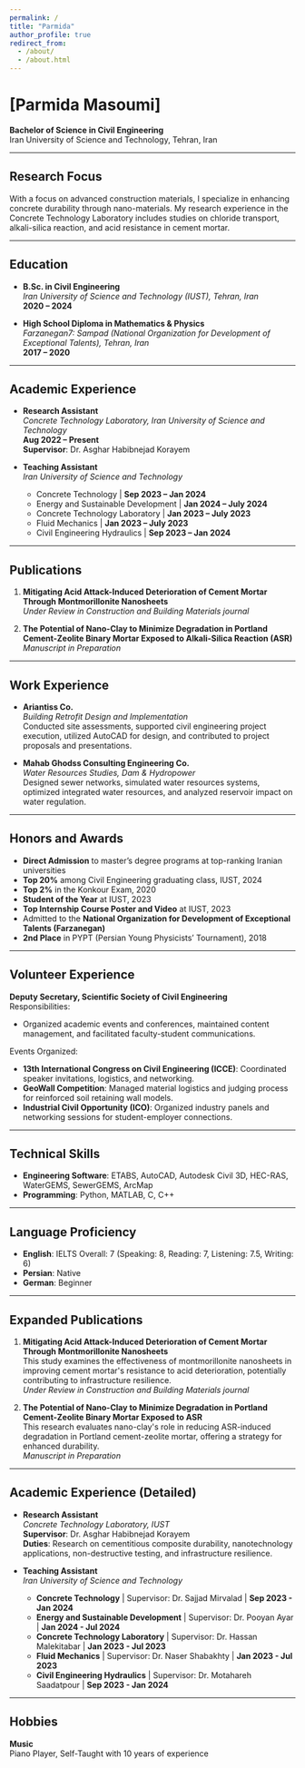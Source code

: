 ```yaml
---
permalink: /
title: "Parmida"
author_profile: true
redirect_from: 
  - /about/
  - /about.html
---
```


# [Parmida Masoumi]

**Bachelor of Science in Civil Engineering**  
Iran University of Science and Technology, Tehran, Iran

---

## Research Focus

With a focus on advanced construction materials, I specialize in enhancing concrete durability through nano-materials. My research experience in the Concrete Technology Laboratory includes studies on chloride transport, alkali-silica reaction, and acid resistance in cement mortar.

---

## Education

- **B.Sc. in Civil Engineering**  
  _Iran University of Science and Technology (IUST), Tehran, Iran_  
  **2020 – 2024**

- **High School Diploma in Mathematics & Physics**  
  _Farzanegan7: Sampad (National Organization for Development of Exceptional Talents), Tehran, Iran_  
  **2017 – 2020**

---

## Academic Experience

- **Research Assistant**  
  _Concrete Technology Laboratory, Iran University of Science and Technology_  
  **Aug 2022 – Present**  
  **Supervisor**: Dr. Asghar Habibnejad Korayem

- **Teaching Assistant**  
  _Iran University of Science and Technology_  
  - Concrete Technology | **Sep 2023 – Jan 2024**
  - Energy and Sustainable Development | **Jan 2024 – July 2024**
  - Concrete Technology Laboratory | **Jan 2023 – July 2023**
  - Fluid Mechanics | **Jan 2023 – July 2023**
  - Civil Engineering Hydraulics | **Sep 2023 – Jan 2024**

---

## Publications

1. **Mitigating Acid Attack-Induced Deterioration of Cement Mortar Through Montmorillonite Nanosheets**  
   _Under Review in Construction and Building Materials journal_

2. **The Potential of Nano-Clay to Minimize Degradation in Portland Cement-Zeolite Binary Mortar Exposed to Alkali-Silica Reaction (ASR)**  
   _Manuscript in Preparation_

---

## Work Experience

- **Ariantiss Co.**  
  _Building Retrofit Design and Implementation_  
  Conducted site assessments, supported civil engineering project execution, utilized AutoCAD for design, and contributed to project proposals and presentations.

- **Mahab Ghodss Consulting Engineering Co.**  
  _Water Resources Studies, Dam & Hydropower_  
  Designed sewer networks, simulated water resources systems, optimized integrated water resources, and analyzed reservoir impact on water regulation.

---

## Honors and Awards

- **Direct Admission** to master’s degree programs at top-ranking Iranian universities
- **Top 20%** among Civil Engineering graduating class, IUST, 2024
- **Top 2%** in the Konkour Exam, 2020
- **Student of the Year** at IUST, 2023
- **Top Internship Course Poster and Video** at IUST, 2023
- Admitted to the **National Organization for Development of Exceptional Talents (Farzanegan)**
- **2nd Place** in PYPT (Persian Young Physicists’ Tournament), 2018

---

## Volunteer Experience

**Deputy Secretary, Scientific Society of Civil Engineering**  
Responsibilities:
- Organized academic events and conferences, maintained content management, and facilitated faculty-student communications.

Events Organized:
- **13th International Congress on Civil Engineering (ICCE)**: Coordinated speaker invitations, logistics, and networking.
- **GeoWall Competition**: Managed material logistics and judging process for reinforced soil retaining wall models.
- **Industrial Civil Opportunity (ICO)**: Organized industry panels and networking sessions for student-employer connections.

---

## Technical Skills

- **Engineering Software**: ETABS, AutoCAD, Autodesk Civil 3D, HEC-RAS, WaterGEMS, SewerGEMS, ArcMap
- **Programming**: Python, MATLAB, C, C++

---

## Language Proficiency

- **English**: IELTS Overall: 7 (Speaking: 8, Reading: 7, Listening: 7.5, Writing: 6)
- **Persian**: Native
- **German**: Beginner

---

## Expanded Publications

1. **Mitigating Acid Attack-Induced Deterioration of Cement Mortar Through Montmorillonite Nanosheets**  
   This study examines the effectiveness of montmorillonite nanosheets in improving cement mortar's resistance to acid deterioration, potentially contributing to infrastructure resilience.  
   _Under Review in Construction and Building Materials journal_

2. **The Potential of Nano-Clay to Minimize Degradation in Portland Cement-Zeolite Binary Mortar Exposed to ASR**  
   This research evaluates nano-clay's role in reducing ASR-induced degradation in Portland cement-zeolite mortar, offering a strategy for enhanced durability.  
   _Manuscript in Preparation_

---

## Academic Experience (Detailed)

- **Research Assistant**  
  _Concrete Technology Laboratory, IUST_  
  **Supervisor**: Dr. Asghar Habibnejad Korayem  
  **Duties**: Research on cementitious composite durability, nanotechnology applications, non-destructive testing, and infrastructure resilience.

- **Teaching Assistant**  
  _Iran University of Science and Technology_  
  - **Concrete Technology** | Supervisor: Dr. Sajjad Mirvalad | **Sep 2023 - Jan 2024**
  - **Energy and Sustainable Development** | Supervisor: Dr. Pooyan Ayar | **Jan 2024 - Jul 2024**
  - **Concrete Technology Laboratory** | Supervisor: Dr. Hassan Malekitabar | **Jan 2023 - Jul 2023**
  - **Fluid Mechanics** | Supervisor: Dr. Naser Shabakhty | **Jan 2023 - Jul 2023**
  - **Civil Engineering Hydraulics** | Supervisor: Dr. Motahareh Saadatpour | **Sep 2023 - Jan 2024**

---

## Hobbies

**Music**  
Piano Player, Self-Taught with 10 years of experience
